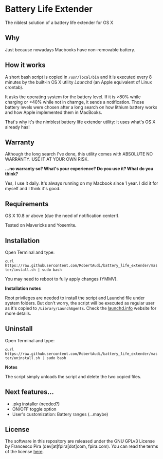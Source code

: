 # Battery Life Extender
The niblest solution of a battery life extender for OS X

## Why

Just because nowadays Macbooks have non-removable battery.

## How it works

A short bash script is copied in ```/usr/local/bin``` and it is executed every 8 minutes by the built-in OS X utility *Launchd* (an Apple equivalent of Linux crontab).

It asks the operating system for the battery level. If it is >80% while charging or <40% while not in charnge, it sends a notification. Those battery levels were chosen after a long search on how lithium battery works and how Apple implemented them in MacBooks.

That's why it's the nimblest battery life extender utility: it uses what's OS X already has!

## Warranty

Although the long search I've done, this utility comes with ABSOLUTE NO WARRANTY. USE IT AT YOUR OWN RISK.

**...no warranty so? What's your experience? Do you use it? What do you think?**

Yes, I use it daily. It's always running on my Macbook since 1 year. I did it for myself and I think it's good.

## Requirements

OS X 10.8 or above (due the need of notification center!).

Tested on Mavericks and Yosemite.

## Installation

Open Terminal and type:

`curl https://raw.githubusercontent.com/RobertAudi/battery_life_extender/master/install.sh | sudo bash`

You may need to reboot to fully apply changes (YMMV).

**Installation notes**

Root privileges are needed to install the script and Launchd file under system folders. But don't worry, the script will be executed as regular user as it's copied to `/Library/LaunchAgents`. Check the [launchd.info](http://launchd.info/) website for more details.

## Uninstall

Open Terminal and type:

`curl https://raw.githubusercontent.com/RobertAudi/battery_life_extender/master/uninstall.sh | sudo bash`

**Notes**

The script simply unloads the script and delete the two copied files.

## Next features...

* .pkg installer (needed?)
* ON/OFF toggle option
* User's customization: Battery ranges (...maybe)

## License
The software in this repository are released under the GNU GPLv3 License by Francesco Pira (dev[at]fpira[dot]com, fpira.com). You can read the terms of the license [here](http://www.gnu.org/licenses/gpl-3.0.html).


